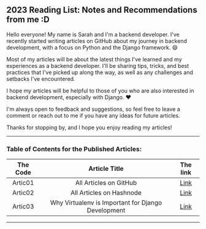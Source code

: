 ## 2023 Reading List: Notes and Recommendations from me :D

Hello everyone! My name is Sarah and I'm a backend developer. I've recently started writing articles on GitHub about my journey in backend development, with a focus on Python and the Django framework. 😄

Most of my articles will be about the latest things I've learned and my experiences as a backend developer. I'll be sharing tips, tricks, and best practices that I've picked up along the way, as well as any challenges and setbacks I've encountered.

I hope my articles will be helpful to those of you who are also interested in backend development, especially with Django. ❤️

I'm always open to feedback and suggestions, so feel free to leave a comment or reach out to me if you have any ideas for future articles.

Thanks for stopping by, and I hope you enjoy reading my articles!

---
### Table of Contents for the Published Articles:

| The Code | Article Title | The link |
|:-:|:-:|:-:|
| Artic01 | All Articles on GitHub | [Link](https://sarahhudaib.github.io/reading-notes/) |
| Artic02 | All Articles on Hashnode |[Link](https://sarahthedeveloper.hashnode.dev/)|
| Artic03 | Why Virtualenv is Important for Django Development | [Link](./Published_Articles/virtualenv.md)| 

---



